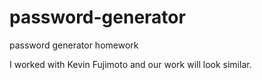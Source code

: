 # password-generator
password generator homework

I worked with Kevin Fujimoto and our work will look similar.   
